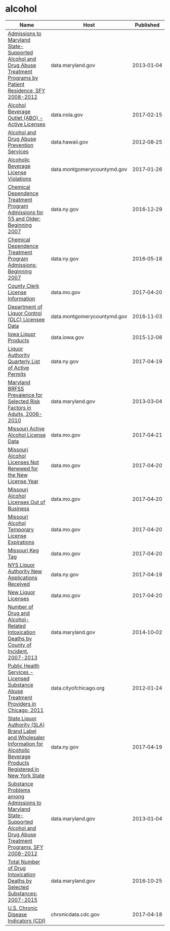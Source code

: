 # alcohol

Name | Host | Published
---- | ---- | ---------
[Admissions to Maryland State-Supported Alcohol and Drug Abuse Treatment Programs by Patient Residence, SFY 2008-2012](../datasets/9xzh-zqbf.md) | data.maryland.gov | 2013&#x2011;01&#x2011;04
[Alcohol Beverage Outlet (ABO) - Active Licenses](../datasets/uiry-as9x.md) | data.nola.gov | 2017&#x2011;02&#x2011;15
[Alcohol and Drug Abuse Prevention Services](../datasets/2dr7-mwnn.md) | data.hawaii.gov | 2012&#x2011;08&#x2011;25
[Alcoholic Beverage License Violations](../datasets/4tja-rkhg.md) | data.montgomerycountymd.gov | 2017&#x2011;01&#x2011;26
[Chemical Dependence Treatment Program Admissions for 55 and Older: Beginning 2007](../datasets/5xvm-4zc6.md) | data.ny.gov | 2016&#x2011;12&#x2011;29
[Chemical Dependence Treatment Program Admissions: Beginning 2007](../datasets/ngbt-9rwf.md) | data.ny.gov | 2016&#x2011;05&#x2011;18
[County Clerk License Information](../datasets/hbmv-rqk9.md) | data.mo.gov | 2017&#x2011;04&#x2011;20
[Department of Liquor Control (DLC) Licensee Data](../datasets/c6rw-fazn.md) | data.montgomerycountymd.gov | 2016&#x2011;11&#x2011;03
[Iowa Liquor Products](../datasets/gckp-fe7r.md) | data.iowa.gov | 2015&#x2011;12&#x2011;08
[Liquor Authority Quarterly List of Active Permits](../datasets/mmmf-xgpx.md) | data.ny.gov | 2017&#x2011;04&#x2011;19
[Maryland BRFSS Prevalence for Selected Risk Factors in Adults, 2006-2010](../datasets/p93z-n4v3.md) | data.maryland.gov | 2013&#x2011;03&#x2011;04
[Missouri Active Alcohol License Data](../datasets/yyhn-562y.md) | data.mo.gov | 2017&#x2011;04&#x2011;21
[Missouri Alcohol Licenses Not Renewed for the New License Year](../datasets/mtgj-bnbx.md) | data.mo.gov | 2017&#x2011;04&#x2011;20
[Missouri Alcohol Licenses Out of Business](../datasets/nytw-fmz3.md) | data.mo.gov | 2017&#x2011;04&#x2011;20
[Missouri Alcohol Temporary License Expirations](../datasets/n3tx-eq5q.md) | data.mo.gov | 2017&#x2011;04&#x2011;20
[Missouri Keg Tag](../datasets/7fmu-y7e8.md) | data.mo.gov | 2017&#x2011;04&#x2011;20
[NYS Liquor Authority New Applications Received](../datasets/2kid-jvyk.md) | data.ny.gov | 2017&#x2011;04&#x2011;19
[New Liquor Licenses](../datasets/dymb-xy5c.md) | data.mo.gov | 2017&#x2011;04&#x2011;20
[Number of Drug and Alcohol-Related Intoxication Deaths by County of Incident, 2007-2013](../datasets/eprz-kexz.md) | data.maryland.gov | 2014&#x2011;10&#x2011;02
[Public Health Services - Licensed Substance Abuse Treatment Providers in Chicago, 2011](../datasets/9zqv-3uhs.md) | data.cityofchicago.org | 2012&#x2011;01&#x2011;24
[State Liquor Authority (SLA) Brand Label and Wholesaler Information for Alcoholic Beverage Products Registered in New York State](../datasets/n2dz-pwuk.md) | data.ny.gov | 2017&#x2011;04&#x2011;19
[Substance Problems among Admissions to Maryland State-Supported Alcohol and Drug Abuse Treatment Programs, SFY 2008-2012](../datasets/iydi-jrpd.md) | data.maryland.gov | 2013&#x2011;01&#x2011;04
[Total Number of Drug Intoxication Deaths by Selected Substances: 2007-2015](../datasets/f53i-bwcd.md) | data.maryland.gov | 2016&#x2011;10&#x2011;25
[U.S. Chronic Disease Indicators (CDI)](../datasets/g4ie-h725.md) | chronicdata.cdc.gov | 2017&#x2011;04&#x2011;18

